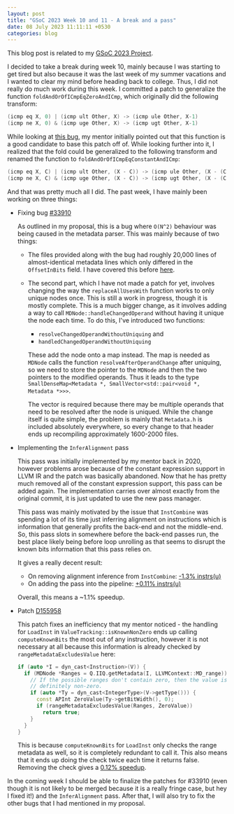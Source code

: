 ```yaml
---
layout: post
title: "GSoC 2023 Week 10 and 11 - A break and a pass"
date: 08 July 2023 11:11:11 +0530
categories: blog
---
```



This blog post is related to my [GSoC 2023 Project][project-link].

I decided to take a break during week 10, mainly because I was starting to get tired but also because it was the last
week of my summer vacations and I wanted to clear my mind before heading back to college. Thus, I did not really do much
work during this week. I committed a patch to generalize the function `foldAndOrOfICmpEqZeroAndICmp`, which originally
did the following transform:

```java
(icmp eq X, 0) | (icmp ult Other, X) -> (icmp ule Other, X-1)
(icmp ne X, 0) & (icmp uge Other, X) -> (icmp ugt Other, X-1)
```

While looking at [this bug][bug-link], my mentor initially pointed out that this function is a good candidate to base
this patch off of. While looking further into it, I realized that the fold could be generalized to the following
transform and renamed the function to `foldAndOrOfICmpEqConstantAndICmp`:

```java
(icmp eq X, C) | (icmp ult Other, (X - C)) -> (icmp ule Other, (X - (C + 1)))
(icmp ne X, C) & (icmp uge Other, (X - C)) -> (icmp ugt Other, (X - (C + 1)))
```

And that was pretty much all I did. The past week, I have mainly been working on three things:
- Fixing bug [#33910][bug-link-2]

  As outlined in my proposal, this is a bug where `O(N^2)` behaviour was being caused in the metadata parser. This was
  mainly because of two things:
  - The files provided along with the bug had roughly 20,000 lines of almost-identical metadata lines which only
    differed in the `OffsetInBits` field. I have covered this before [here][blog-link].

  - The second part, which I have not made a patch for yet, involves changing the way the `replaceAllUsesWith` function
    works to only unique nodes once. This is still a work in progress, though it is mostly complete. This is a much
    bigger change, as it involves adding a way to call `MDNode::handleChangedOperand` without having it unique the node
    each time. To do this, I've introduced two functions:

    - `resolveChangedOperandWithoutUniquing` and
    - `handledChangedOperandWithoutUniquing`

    These add the node onto a map instead. The map is needed as `MDNode` calls the function `resolveAfterOperandChange`
    after uniquing, so we need to store the pointer to the `MDNode` and then the two pointers to the modified operands.
    Thus it leads to the type
    `SmallDenseMap<Metadata *, SmallVector<std::pair<void *, Metadata *>>>`.
   
    The vector is required because there may be
    multiple operands that need to be resolved after the node is uniqued. While the change itself is quite simple, the
    problem is mainly that `Metadata.h` is included absolutely everywhere, so every change to that header ends up
    recompiling approximately 1600-2000 files.

- Implementing the `InferAlignment` pass

  This pass was initially implemented by my mentor back in 2020, however problems arose because of the constant
  expression support in LLVM IR and the patch was basically abandoned. Now that he has pretty much
  removed all of the constant expression support, this pass can be added again. The implementation carries over almost
  exactly from the original commit, it is just updated to use the new pass manager.

  This pass was mainly motivated by the issue that `InstCombine` was spending a lot of its time just inferring alignment
  on instructions which is information that generally profits the back-end and not the middle-end. So, this pass slots
  in somewhere before the back-end passes run, the best place likely being before loop unrolling as that seems to
  disrupt the known bits information that this pass relies on.

  It gives a really decent result:
  - On removing alignment inference from `InstCombine`: [-1.3% instrs(u)][speedup-link-1]
  - On adding the pass into the pipeline: [+0.11% instrs(u)][speedup-link-2]

  Overall, this means a ~1.1% speedup.

- Patch [D155958][patch-link-2]

  This patch fixes an inefficiency that my mentor noticed - the handling for `LoadInst` in
  `ValueTracking::isKnownNonZero` ends up calling `computeKnownBits` the most out of any instruction, however it is not
  necessary at all because this information is already checked by `rangeMetadataExcludesValue` here:

  ```cpp
  if (auto *I = dyn_cast<Instruction>(V)) {
    if (MDNode *Ranges = Q.IIQ.getMetadata(I, LLVMContext::MD_range)) {
      // If the possible ranges don't contain zero, then the value is
      // definitely non-zero.
      if (auto *Ty = dyn_cast<IntegerType>(V->getType())) {
        const APInt ZeroValue(Ty->getBitWidth(), 0);
        if (rangeMetadataExcludesValue(Ranges, ZeroValue))
          return true;
      }
    }
  }
  ```

  This is because `computeKnownBits` for `LoadInst` only checks the range metadata as well, so it is completely
  redundant to call it. This also means that it ends up doing the check twice each time it returns false. Removing the
  check gives a [0.12% speedup][speedup-link-3].

In the coming week I should be able to finalize the patches for #33910 (even though it is not likely to be merged
because it is a really fringe case, but hey I fixed it!) and the `InferAlignment` pass. After that, I will also try to
fix the other bugs that I had mentioned in my proposal.

[project-link]: https://summerofcode.withgoogle.com/programs/2023/projects/JdqGUwNq
[bug-link]: https://github.com/llvm/llvm-project/issues/63749
[bug-link-2]: https://github.com/llvm/llvm-project/issues/33910
[patch-link]: https://reviews.llvm.org/D154937
[patch-link-2]: https://reviews.llvm.org/D155958
[blog-link]: http://localhost:4000/blog/GSoC_2023_Week_4_2023_06_09.html
[speedup-link-1]: https://llvm-compile-time-tracker.com/compare.php?from=174300a283089b2631b9d5a5ed0b4effce382106&to=adcb4cef059430e662a90058b2d29c0a61a3b932&stat=instructions:u
[speedup-link-2]: https://llvm-compile-time-tracker.com/compare.php?from=64ba26ac0263607d7071973faf251838defc9ab3&to=aa0e4c7462775df5294ea06e2c89d653d437b8db&stat=instructions:u
[speedup-link-3]: https://llvm-compile-time-tracker.com/compare.php?from=910450a28ba9ce5ad67ff62d5cbb4fa81d567aac&to=e91c80220b014e64339fe4d96882f66e566e38a6&stat=instructions:u